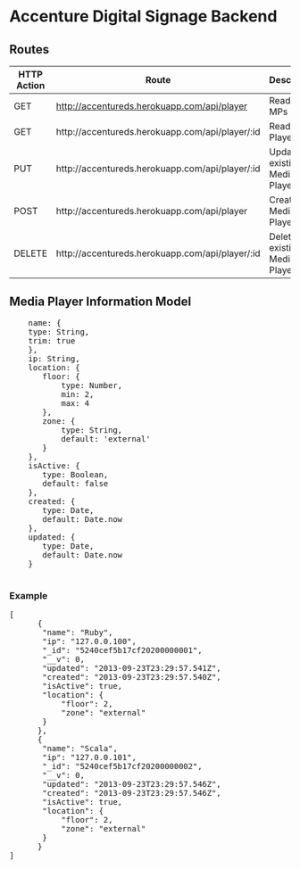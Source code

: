 # Accenture Digital Signage Backend
## Routes
<table class="table table-hover table-striped">
      <thead>
        <tr>
          <th>HTTP Action</th>
          <th>Route</th>
          <th>Description</th>
        </tr>
      </thead>
      <tbody>
        <tr>
          <td>GET</td>
          <td><a href="http://accentureds.herokuapp.com/api/player">http://accentureds.herokuapp.com/api/player</a></td>
          <td>Read all MPs</td>
        </tr>
        <tr>
          <td>GET</td>
          <td>http://accentureds.herokuapp.com/api/player/:id</td>
          <td>Read Media Player by ID</td>
        </tr>
        <tr>
          <td>PUT</td>
          <td>http://accentureds.herokuapp.com/api/player/:id</td>
          <td>Update existing Media Player by ID</td>
        </tr>
        <tr>
          <td>POST</td>
          <td>http://accentureds.herokuapp.com/api/player</td>
          <td>Create new Media Player</td>
        </tr>
        <tr>
          <td>DELETE</td>
          <td>http://accentureds.herokuapp.com/api/player/:id</td>
          <td>Delete existing Media Player by ID</td>
        </tr>
      </tbody>
</table>

## Media Player Information Model

<pre>
    name: {
    type: String,
    trim: true
    },
    ip: String,
    location: {
       floor: {
           type: Number,
           min: 2,
           max: 4
       },
       zone: {
           type: String,
           default: 'external'
       }
    },
    isActive: {
       type: Boolean,
       default: false
    },
    created: {
       type: Date,
       default: Date.now
    },
    updated: {
       type: Date,
       default: Date.now
    }
          
</pre>

### Example

<pre>
[
      {
       "name": "Ruby",
       "ip": "127.0.0.100",
       "_id": "5240cef5b17cf20200000001",
       "__v": 0,
       "updated": "2013-09-23T23:29:57.541Z",
       "created": "2013-09-23T23:29:57.540Z",
       "isActive": true,
       "location": {
           "floor": 2,
           "zone": "external"
       }
      },
      {
       "name": "Scala",
       "ip": "127.0.0.101",
       "_id": "5240cef5b17cf20200000002",
       "__v": 0,
       "updated": "2013-09-23T23:29:57.546Z",
       "created": "2013-09-23T23:29:57.546Z",
       "isActive": true,
       "location": {
           "floor": 2,
           "zone": "external"
       }
      }
]
</pre>
